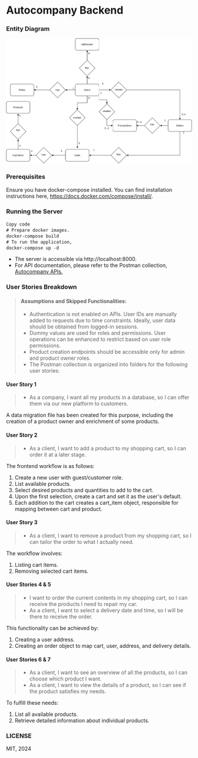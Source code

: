 # Autocompany Backend
### Entity Diagram

![](docs/erd.svg)

### Prerequisites
Ensure you have docker-compose installed. You can find installation instructions here, https://docs.docker.com/compose/install/.

### Running the Server
```shell
Copy code
# Prepare docker images.
docker-compose build
# To run the application,
docker-compose up -d
```

- The server is accessible via http://localhost:8000.
- For API documentation, please refer to the Postman collection, [Autocompany APIs.](docs/Autocompany%20APIs.postman_collection.json)

### User Stories Breakdown
> #### Assumptions and Skipped Functionalities:
> - Authentication is not enabled on APIs. User IDs are manually added to requests due to time constraints. Ideally, user data should be obtained from logged-in sessions.
> - Dummy values are used for roles and permissions. User operations can be enhanced to restrict based on user role permissions.
> - Product creation endpoints should be accessible only for admin and product owner roles.
> - The Postman collection is organized into folders for the following user stories:

#### User Story 1
> - As a company, I want all my products in a database, so I can offer them via our new platform to customers.

A data migration file has been created for this purpose, including the creation of a product owner and enrichment of some products.

#### User Story 2
> - As a client, I want to add a product to my shopping cart, so I can order it at a later stage.

The frontend workflow is as follows:

1. Create a new user with guest/customer role.
2. List available products.
3. Select desired products and quantities to add to the cart.
4. Upon the first selection, create a cart and set it as the user's default.
5. Each addition to the cart creates a cart_item object, responsible for mapping between cart and product.

#### User Story 3
> - As a client, I want to remove a product from my shopping cart, so I can tailor the order to what I actually need.

The workflow involves:

1. Listing cart items.
2. Removing selected cart items.

#### User Stories 4 & 5
> - I want to order the current contents in my shopping cart, so I can receive the products I need to repair my car.
> - As a client, I want to select a delivery date and time, so I will be there to receive the order.

This functionality can be achieved by:

1. Creating a user address.
2. Creating an order object to map cart, user, address, and delivery details.

#### User Stories 6 & 7
> - As a client, I want to see an overview of all the products, so I can choose which product I want.
> - As a client, I want to view the details of a product, so I can see if the product satisfies my needs.

To fulfill these needs:

1. List all available products.
2. Retrieve detailed information about individual products.

### LICENSE
MIT, 2024